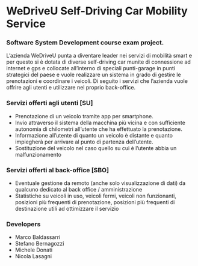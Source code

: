 
# WeDriveU Self-Driving Car Mobility Service 
### Software System Development course exam project.


L’azienda WeDriveU punta a diventare leader nei servizi di mobilità smart e per questo si è dotata di diverse self-driving car munite di connessione ad internet e gps e collocate all’interno di speciali punti-garage in punti strategici del paese e vuole realizzare un sistema in grado di gestire le prenotazioni e coordinare i veicoli.
Di seguito i servizi che l’azienda vuole offrire agli utenti e utilizzare nel proprio back-office.

### Servizi offerti agli utenti [SU]
 * Prenotazione di un veicolo tramite app per smartphone.  
 * Invio attraverso il sistema della macchina più vicina e con sufficiente autonomia di chilometri all’utente che ha effettuato la prenotazione.
 * Informazione all’utente di quanto un veicolo è distante e quanto impiegherà per arrivare al punto di partenza dell’utente.
 * Sostituzione del veicolo nel caso quello su cui è l’utente abbia un malfunzionamento

### Servizi offerti al back-office [SBO]
 * Eventuale gestione da remoto (anche solo visualizzazione di dati) da qualcuno dedicato al back office / amministrazione
 * Statistiche su veicoli in uso, veicoli fermi, veicoli non funzionanti, posizioni più frequenti di prenotazione, posizioni più frequenti di destinazione utili ad ottimizzare il servizio


### Developers
 * Marco Baldassarri
 * Stefano Bernagozzi
 * Michele Donati
 * Nicola Lasagni
 
 